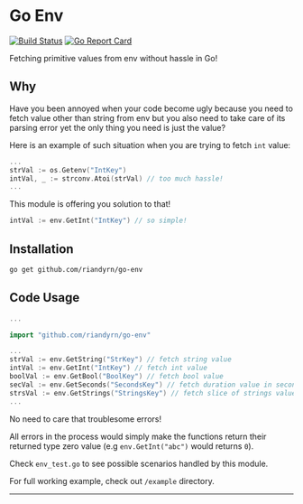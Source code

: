 # Go Env

[![Build Status](https://travis-ci.org/riandyrn/go-env.svg?branch=master)](https://travis-ci.org/riandyrn/go-env)
[![Go Report Card](https://goreportcard.com/badge/github.com/riandyrn/go-env)](https://goreportcard.com/report/github.com/riandyrn/go-env)

Fetching primitive values from env without hassle in Go!

## Why

Have you been annoyed when your code become ugly because you need to fetch value other than string from env but you also need to take care of its parsing error yet the only thing you need is just the value?

Here is an example of such situation when you are trying to fetch `int` value:

```go
...
strVal := os.Getenv("IntKey")
intVal, _ := strconv.Atoi(strVal) // too much hassle!
...
```

This module is offering you solution to that!

```go
intVal := env.GetInt("IntKey") // so simple!
```

## Installation

```bash
go get github.com/riandyrn/go-env
```

## Code Usage

```go
...

import "github.com/riandyrn/go-env"

...
strVal := env.GetString("StrKey") // fetch string value
intVal := env.GetInt("IntKey") // fetch int value
boolVal := env.GetBool("BoolKey") // fetch bool value
secVal := env.GetSeconds("SecondsKey") // fetch duration value in seconds
strsVal := env.GetStrings("StringsKey") // fetch slice of strings value
...
```

No need to care that troublesome errors!

All errors in the process would simply make the functions return their returned type zero value (e.g `env.GetInt("abc")` would returns `0`).

Check `env_test.go` to see possible scenarios handled by this module.

For full working example, check out `/example` directory.

---
